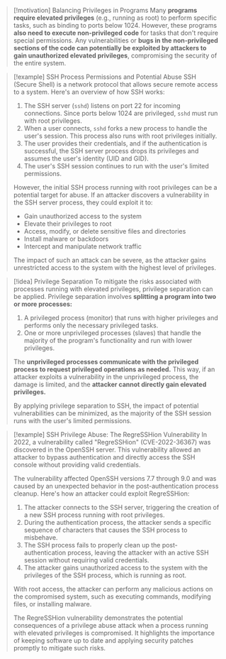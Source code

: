 > [!motivation] Balancing Privileges in Programs
> Many **programs require elevated privileges** (e.g., running as root) to perform specific tasks, such as binding to ports below 1024. However, these programs **also need to execute non-privileged code** for tasks that don't require special permissions. Any vulnerabilities or **bugs in the non-privileged sections of the code can potentially be exploited by attackers to gain unauthorized elevated privileges**, compromising the security of the entire system.

> [!example] SSH Process Permissions and Potential Abuse
> SSH (Secure Shell) is a network protocol that allows secure remote access to a system. Here's an overview of how SSH works:
> 
> 1. The SSH server (`sshd`) listens on port 22 for incoming connections. Since ports below 1024 are privileged, `sshd` must run with root privileges.
> 2. When a user connects, `sshd` forks a new process to handle the user's session. This process also runs with root privileges initially.
> 3. The user provides their credentials, and if the authentication is successful, the SSH server process drops its privileges and assumes the user's identity (UID and GID).
> 4. The user's SSH session continues to run with the user's limited permissions.
> 
> However, the initial SSH process running with root privileges can be a potential target for abuse. If an attacker discovers a vulnerability in the SSH server process, they could exploit it to:
> 
> - Gain unauthorized access to the system
> - Elevate their privileges to root
> - Access, modify, or delete sensitive files and directories
> - Install malware or backdoors
> - Intercept and manipulate network traffic
> 
> The impact of such an attack can be severe, as the attacker gains unrestricted access to the system with the highest level of privileges.

> [!idea] Privilege Separation
> To mitigate the risks associated with processes running with elevated privileges, privilege separation can be applied. Privilege separation involves **splitting a program into two or more processes:**
> 
> 1. A privileged process (monitor) that runs with higher privileges and performs only the necessary privileged tasks.
> 2. One or more unprivileged processes (slaves) that handle the majority of the program's functionality and run with lower privileges.
> 
> The **unprivileged processes communicate with the privileged process to request privileged operations as needed.** This way, if an attacker exploits a vulnerability in the unprivileged process, the damage is limited, and the **attacker cannot directly gain elevated privileges.**
> 
> By applying privilege separation to SSH, the impact of potential vulnerabilities can be minimized, as the majority of the SSH session runs with the user's limited permissions.

> [!example] SSH Privilege Abuse: The RegreSSHion Vulnerability
> In 2022, a vulnerability called "RegreSSHion" (CVE-2022-36367) was discovered in the OpenSSH server. This vulnerability allowed an attacker to bypass authentication and directly access the SSH console without providing valid credentials.
> 
> The vulnerability affected OpenSSH versions 7.7 through 9.0 and was caused by an unexpected behavior in the post-authentication process cleanup. Here's how an attacker could exploit RegreSSHion:
> 
> 1. The attacker connects to the SSH server, triggering the creation of a new SSH process running with root privileges.
> 2. During the authentication process, the attacker sends a specific sequence of characters that causes the SSH process to misbehave.
> 3. The SSH process fails to properly clean up the post-authentication process, leaving the attacker with an active SSH session without requiring valid credentials.
> 4. The attacker gains unauthorized access to the system with the privileges of the SSH process, which is running as root.
> 
> With root access, the attacker can perform any malicious actions on the compromised system, such as executing commands, modifying files, or installing malware.
> 
> The RegreSSHion vulnerability demonstrates the potential consequences of a privilege abuse attack when a process running with elevated privileges is compromised. It highlights the importance of keeping software up to date and applying security patches promptly to mitigate such risks.